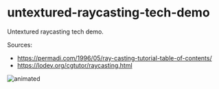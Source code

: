 # untextured-raycasting-tech-demo
Untextured raycasting tech demo.

Sources:
  - https://permadi.com/1996/05/ray-casting-tutorial-table-of-contents/
  - https://lodev.org/cgtutor/raycasting.html

<img src="https://media.giphy.com/media/v1.Y2lkPTc5MGI3NjExM3Z6a2FqemdwZmtrb2VtOTc4b3Z4ZjN1bTVkMmNwNmR4ZzV0bmFqYSZlcD12MV9pbnRlcm5hbF9naWZfYnlfaWQmY3Q9Zw/UBHhG92rEo9AD3MiLD/giphy.gif" alt="animated" />
